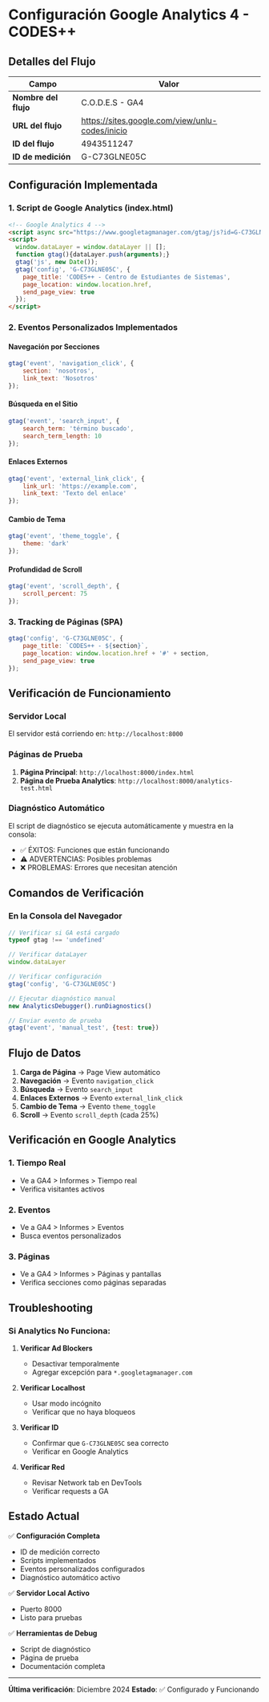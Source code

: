 # Configuración Google Analytics 4 - CODES++

## Detalles del Flujo

| Campo | Valor |
|-------|-------|
| **Nombre del flujo** | C.O.D.E.S - GA4 |
| **URL del flujo** | https://sites.google.com/view/unlu-codes/inicio |
| **ID del flujo** | 4943511247 |
| **ID de medición** | G-C73GLNE05C |

## Configuración Implementada

### 1. Script de Google Analytics (index.html)

```html
<!-- Google Analytics 4 -->
<script async src="https://www.googletagmanager.com/gtag/js?id=G-C73GLNE05C"></script>
<script>
  window.dataLayer = window.dataLayer || [];
  function gtag(){dataLayer.push(arguments);}
  gtag('js', new Date());
  gtag('config', 'G-C73GLNE05C', {
    page_title: 'CODES++ - Centro de Estudiantes de Sistemas',
    page_location: window.location.href,
    send_page_view: true
  });
</script>
```

### 2. Eventos Personalizados Implementados

#### Navegación por Secciones
```javascript
gtag('event', 'navigation_click', {
    section: 'nosotros',
    link_text: 'Nosotros'
});
```

#### Búsqueda en el Sitio
```javascript
gtag('event', 'search_input', {
    search_term: 'término buscado',
    search_term_length: 10
});
```

#### Enlaces Externos
```javascript
gtag('event', 'external_link_click', {
    link_url: 'https://example.com',
    link_text: 'Texto del enlace'
});
```

#### Cambio de Tema
```javascript
gtag('event', 'theme_toggle', {
    theme: 'dark'
});
```

#### Profundidad de Scroll
```javascript
gtag('event', 'scroll_depth', {
    scroll_percent: 75
});
```

### 3. Tracking de Páginas (SPA)

```javascript
gtag('config', 'G-C73GLNE05C', {
    page_title: `CODES++ - ${section}`,
    page_location: window.location.href + '#' + section,
    send_page_view: true
});
```

## Verificación de Funcionamiento

### Servidor Local
El servidor está corriendo en: `http://localhost:8000`

### Páginas de Prueba
1. **Página Principal**: `http://localhost:8000/index.html`
2. **Página de Prueba Analytics**: `http://localhost:8000/analytics-test.html`

### Diagnóstico Automático
El script de diagnóstico se ejecuta automáticamente y muestra en la consola:
- ✅ ÉXITOS: Funciones que están funcionando
- ⚠️ ADVERTENCIAS: Posibles problemas
- ❌ PROBLEMAS: Errores que necesitan atención

## Comandos de Verificación

### En la Consola del Navegador

```javascript
// Verificar si GA está cargado
typeof gtag !== 'undefined'

// Verificar dataLayer
window.dataLayer

// Verificar configuración
gtag('config', 'G-C73GLNE05C')

// Ejecutar diagnóstico manual
new AnalyticsDebugger().runDiagnostics()

// Enviar evento de prueba
gtag('event', 'manual_test', {test: true})
```

## Flujo de Datos

1. **Carga de Página** → Page View automático
2. **Navegación** → Evento `navigation_click`
3. **Búsqueda** → Evento `search_input`
4. **Enlaces Externos** → Evento `external_link_click`
5. **Cambio de Tema** → Evento `theme_toggle`
6. **Scroll** → Evento `scroll_depth` (cada 25%)

## Verificación en Google Analytics

### 1. Tiempo Real
- Ve a GA4 > Informes > Tiempo real
- Verifica visitantes activos

### 2. Eventos
- Ve a GA4 > Informes > Eventos
- Busca eventos personalizados

### 3. Páginas
- Ve a GA4 > Informes > Páginas y pantallas
- Verifica secciones como páginas separadas

## Troubleshooting

### Si Analytics No Funciona:

1. **Verificar Ad Blockers**
   - Desactivar temporalmente
   - Agregar excepción para `*.googletagmanager.com`

2. **Verificar Localhost**
   - Usar modo incógnito
   - Verificar que no haya bloqueos

3. **Verificar ID**
   - Confirmar que `G-C73GLNE05C` sea correcto
   - Verificar en Google Analytics

4. **Verificar Red**
   - Revisar Network tab en DevTools
   - Verificar requests a GA

## Estado Actual

✅ **Configuración Completa**
- ID de medición correcto
- Scripts implementados
- Eventos personalizados configurados
- Diagnóstico automático activo

✅ **Servidor Local Activo**
- Puerto 8000
- Listo para pruebas

✅ **Herramientas de Debug**
- Script de diagnóstico
- Página de prueba
- Documentación completa

---

**Última verificación**: Diciembre 2024
**Estado**: ✅ Configurado y Funcionando 